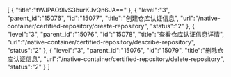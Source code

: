 [
	{
		"title":"tWJPAO9lvS3burKJvQn6JA=="
	},
	{
		"level":"3",
		"parent_id":"15076",
		"id":"15077",
		"title":"创建仓库认证信息",
		"url":"/native-container/certified-repository/create-repository",
		"status":"2"
	},
	{
		"level":"3",
		"parent_id":"15076",
		"id":"15078",
		"title":"查看仓库认证信息详情",
		"url":"/native-container/certified-repository/describe-repository",
		"status":"2"
	},
	{
		"level":"3",
		"parent_id":"15076",
		"id":"15079",
		"title":"删除仓库认证信息",
		"url":"/native-container/certified-repository/delete-repository",
		"status":"2"
	}
]